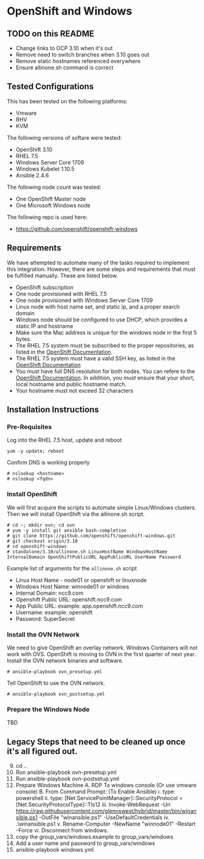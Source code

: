 # OpenShift and Windows

## TODO on this README
* Change links to OCP 3.10 when it's out
* Remove need to switch branches when 3.10 goes out
* Remove static hostnames referenced everywhere
* Ensure allinone.sh command is correct

## Tested Configurations

This has been tested on the following platforms:
* Vmware
* RHV
* KVM

The following versions of softare were tested:
* OpenShift 3.10
* RHEL 7.5
* Windows Server Core 1709
* Windows Kubelet 1.10.5
* Ansible 2.4.6

The following node count was tested:
* One OpenShift Master node
* One Microsoft Windows node

The following repo is used here:

* https://github.com/openshift/openshift-windows

## Requirements

We have attempted to automate many of the tasks required to implement this integration. However, there are some steps and requirements that must be fulfilled manually. These are listed below.

* OpenShift subscription
* One node provisioned with RHEL 7.5
* One node provisioned with Windows Server Core 1709
* Linux node with host name set, and static ip, and a proper search domain
* Windows node should be configured to use DHCP, which provides a static IP and hostname
* Make sure the Mac address is unique for the windows node in the first 5 bytes.
* The RHEL 7.5 system must be subscribed to the proper repositories, as listed in the [OpenShift Documentation](https://access.redhat.com/documentation/en-us/openshift_container_platform/3.9/html/installation_and_configuration/installing-a-cluster#host-registration).
* The RHEL 7.5 system must have a valid SSH key, as listed in the [OpenShift Documentation](https://access.redhat.com/documentation/en-us/openshift_container_platform/3.9/html/installation_and_configuration/installing-a-cluster#ensuring-host-access)
* You must have full DNS resolution for both nodes. You can refere to the [OpenShift Documentation](https://access.redhat.com/documentation/en-us/openshift_container_platform/3.9/html/installation_and_configuration/installing-a-cluster#envirornment-requirements). In addition, you *must* ensure that your short, local hostname and public hostname match.
* Your hostname must not exceed 32 characters


## Installation Instructions 

### Pre-Requisites

Log into the RHEL 7.5 host, update and reboot

```
yum -y update; reboot
```

Confirm DNS is working properly

```
# nslookup <hostname>
# nslookup <fqdn>
```

### Install OpenShift

We will first acquire the scripts to automate simple Linux/Windows clusters.  Then we will install OpenShift via the allinone.sh script.

```
# cd ~; mkdir ovn; cd ovn
# yum -y install git ansible bash-completion
# git clone https://github.com/openshift/openshift-windows.git
# git checkout origin/3.10
# cd openshift-windows
# standalone/3.10/allinone.sh LinuxHostName WindowsHostName InternalDomain OpenShiftPublicURL AppPublicURL UserName Password
```

Example list of arguments for the `allinone.sh` script
* Linux Host Name - node01 or openshift or linuxnode
* Windows Host Name: winnode01 or windows 
* Internal Domain: ncc9.com
* Openshift Public URL: openshift.ncc9.com
* App Public URL: example: app.openshift.ncc9.com
* Username:  example: openshift
* Password:  SuperSecret




### Install the OVN Network

We need to give OpenShift an overlay network. Windows Containers will not work with OVS.  OpenShift is moving to OVN in the first quarter of next year. Install the OVN network binaries and software.

```
# ansible-playbook ovn_presetup.yml
```

Tell OpenShift to use the OVN network.

```
# ansible-playbook ovn_postsetup.yml
```

### Prepare the Windows Node

TBD

## Legacy Steps that need to be cleaned up once it's all figured out.

9. cd ..
10. Run ansible-playbook ovn-presetup.yml
11. Run ansible-playbook ovn-postsetup.yml
12. Prepare Windows Machine
    A. RDP To windows console (Or use vmware console)
    B. From Command Prompt: (To Enable Ansible)
         i. type: powershell 
        ii. type: [Net.ServicePointManager]::SecurityProtocol = [Net.SecurityProtocolType]::Tls12
        iii. Invoke-WebRequest -Uri https://raw.githubusercontent.com/glennswest/hybrid/master/bin/winansible.ps1 -OutFile "winansible.ps1" -UseDefaultCredentials
        iv. .\winansible.ps1
        v.   Rename-Computer -NewName "winnode01" -Restart -Force
        vi.  Disconnect from windows.
13. copy the group_vars/windows.example to group_vars/windows
14. Add a user name and password to group_vars/windows
15. ansible-playbook windows.yml
